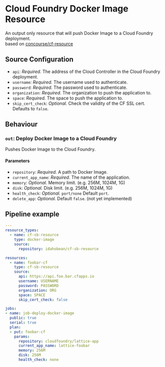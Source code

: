 # Cloud Foundry Docker Image Resource

An output only resource that will push Docker Image to a
Cloud Foundry deployment.  
based on [concourse/cf-resource](https://github.com/concourse/cf-resource)

## Source Configuration

* `api`: *Required.* The address of the Cloud Controller in the Cloud Foundry
  deployment.
* `username`: *Required.* The username used to authenticate.
* `password`: *Required.* The password used to authenticate.
* `organization`: *Required.* The organization to push the application to.
* `space`: *Required.* The space to push the application to.
* `skip_cert_check`: *Optional.* Check the validity of the CF SSL cert.
  Defaults to `false`.

## Behaviour

### `out`: Deploy Docker Image to a Cloud Foundry

Pushes Docker Image to the Cloud Foundry. 

#### Parameters

* `repository`: *Required.* A path to Docker Image.
* `current_app_name`: *Required.* The name of the application.
* `memory`: *Optional.* Memory limit. (e.g. 256M, 1024M, 1G)
* `disk`: *Optional.* Disk limit. (e.g. 256M, 1024M, 1G)
* `health_check`: *Optional.* `port/none` Default `port`.
* `delete_app`: *Optional.* Default `false`. (not yet implemented)

## Pipeline example

```yaml
---
resource_types:
  - name: cf-sb-resource
    type: docker-image
    source:
      repository: idahobean/cf-sb-resource

resources:
  - name: foobar-cf
    type: cf-sb-resource
    source:
      api: https://api.foo.bar.cfapps.io
      username: USERNAME
      password: PASSWORD
      organization: ORG
      space: SPACE
      skip_cert_check: false

jobs:
- name: job-deploy-docker-image
  public: true
  serial: true
  plan:
  - put: foobar-cf
    params:
      repository: cloudfoundry/lattice-app
      current_app_name: lattice-foobar
      memory: 256M
      disk: 256M
      health_check: none

```
